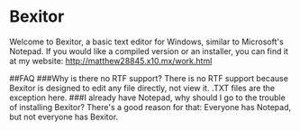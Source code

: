 # Bexitor
Welcome to Bexitor, a basic text editor for Windows, similar to Microsoft's Notepad. If you would like a compiled version or an installer, you can find it at my website: http://matthew28845.x10.mx/work.html

##FAQ
###Why is there no RTF support?
There is no RTF support because Bexitor is designed to edit any file directly, not view it. .TXT files are the exception here. 
###I already have Notepad, why should I go to the trouble of installing Bexitor?
There's a good reason for that: Everyone has Notepad, but not everyone has Bexitor. 
